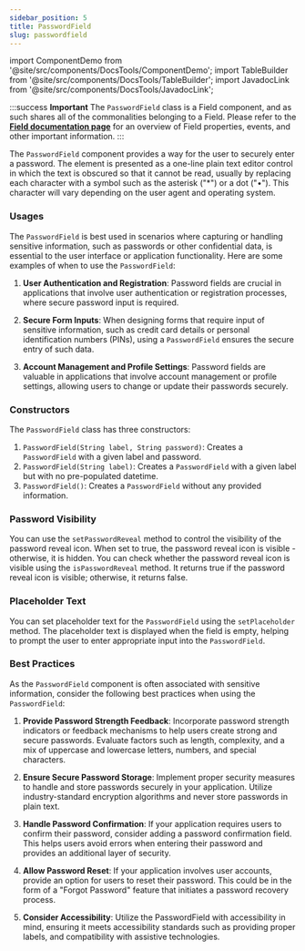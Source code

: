 ```yaml
---
sidebar_position: 5
title: PasswordField
slug: passwordfield
---
```


import ComponentDemo from '@site/src/components/DocsTools/ComponentDemo';
import TableBuilder from '@site/src/components/DocsTools/TableBuilder';
import JavadocLink from '@site/src/components/DocsTools/JavadocLink';

<JavadocLink type="engine" location="org/dwcj/component/field/PasswordField" top='true'/>

:::success **Important**
The `PasswordField` class is a Field component, and as such shares all of the commonalities belonging to a Field. Please refer to the **[Field documentation page](/docs/components/fields)** for an overview of Field properties, events, and other important information.
:::

The `PasswordField` component provides a way for the user to securely enter a password. The element is presented as a one-line plain text editor control in which the text is obscured so that it cannot be read, usually by replacing each character with a symbol such as the asterisk ("*") or a dot ("•"). This character will vary depending on the user agent and operating system.

### Usages

The `PasswordField` is best used in scenarios where capturing or handling sensitive information, such as passwords or other confidential data, is essential to the user interface or application functionality. Here are some examples of when to use the `PasswordField`:

1. **User Authentication and Registration**: Password fields are crucial in applications that involve user authentication or registration processes, where secure password input is required.

2. **Secure Form Inputs**: When designing forms that require input of sensitive information, such as credit card details or personal identification numbers (PINs), using a `PasswordField` ensures the secure entry of such data.

3. **Account Management and Profile Settings**: Password fields are valuable in applications that involve account management or profile settings, allowing users to change or update their passwords securely.

### Constructors

The `PasswordField` class has three constructors:

1. `PasswordField(String label, String password)`: Creates a `PasswordField` with a given label and password.
2. `PasswordField(String label)`: Creates a `PasswordField` with a given label but with no pre-populated datetime.
3. `PasswordField()`: Creates a `PasswordField` without any provided information.

### Password Visibility

You can use the `setPasswordReveal` method to control the visibility of the password reveal icon. When set to true, the password reveal icon is visible -  otherwise, it is hidden. You can check whether the password reveal icon is visible using the `isPasswordReveal` method. It returns true if the password reveal icon is visible; otherwise, it returns false. 

### Placeholder Text

You can set placeholder text for the `PasswordField` using the `setPlaceholder` method. The placeholder text is displayed when the field is empty, helping to prompt the user to enter appropriate input into the `PasswordField`.

### Best Practices

As the `PasswordField` component is often associated with sensitive information, consider the following best practices when using the `PasswordField`:

1. **Provide Password Strength Feedback**: Incorporate password strength indicators or feedback mechanisms to help users create strong and secure passwords. Evaluate factors such as length, complexity, and a mix of uppercase and lowercase letters, numbers, and special characters.

2. **Ensure Secure Password Storage**: Implement proper security measures to handle and store passwords securely in your application. Utilize industry-standard encryption algorithms and never store passwords in plain text.

3. **Handle Password Confirmation**: If your application requires users to confirm their password, consider adding a password confirmation field. This helps users avoid errors when entering their password and provides an additional layer of security.

4. **Allow Password Reset**: If your application involves user accounts, provide an option for users to reset their password. This could be in the form of a "Forgot Password" feature that initiates a password recovery process.

5. **Consider Accessibility**: Utilize the PasswordField with accessibility in mind, ensuring it meets accessibility standards such as providing proper labels, and compatibility with assistive technologies.